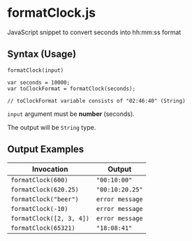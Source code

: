 # formatClock.js
JavaScript snippet to convert seconds into hh:mm:ss format

## Syntax (Usage)
```
formatClock(input)
```

```
var seconds = 10000;
var toClockFormat = formatClock(seconds);

// toClockFormat variable consists of "02:46:40" (String)
```

`input` argument must be **number** (seconds).

The output will be `String` type.

## Output Examples

Invocation  | Output
------------- | -------------
`formatClock(600)`  | `"00:10:00"`
`formatClock(620.25)`  | `"00:10:20.25"`
`formatClock("beer")` | `error message`
`formatClock(-10)` | `error message`
`formatClock([2, 3, 4])` | `error message`
`formatClock(65321)` | `"18:08:41"`
